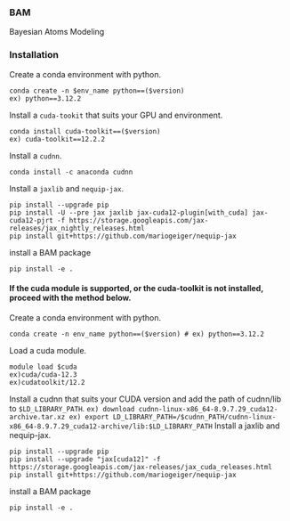 <!-- #region -->
### BAM
Bayesian Atoms Modeling

### Installation
Create a conda environment with python.
```shell
conda create -n $env_name python==($version) 
ex) python==3.12.2
```
Install a `cuda-tookit` that suits your GPU and environment.
```shell
conda install cuda-toolkit==($version)  
ex) cuda-toolkit==12.2.2
```
Install a `cudnn`.
```shell
conda install -c anaconda cudnn
```
Install a `jaxlib` and `nequip-jax`.
```shel
pip install --upgrade pip
pip install -U --pre jax jaxlib jax-cuda12-plugin[with_cuda] jax-cuda12-pjrt -f https://storage.googleapis.com/jax-releases/jax_nightly_releases.html
pip install git+https://github.com/mariogeiger/nequip-jax
```

install a BAM package
```shell
pip install -e .
```

#### If the cuda module is supported, or the cuda-toolkit is not installed, proceed with the method below.
Create a conda environment with python.
```shell
conda create -n env_name python==($version) # ex) python==3.12.2
```
Load a cuda module.
```shell
module load $cuda 
ex)cuda/cuda-12.3
ex)cudatoolkit/12.2
```
Install a cudnn that suits your CUDA version and add the path of cudnn/lib to `$LD_LIBRARY_PATH`.
`
ex) download cudnn-linux-x86_64-8.9.7.29_cuda12-archive.tar.xz
ex) export LD_LIBRARY_PATH=/$cudnn_PATH/cudnn-linux-x86_64-8.9.7.29_cuda12-archive/lib:$LD_LIBRARY_PATH
`
Install a jaxlib and nequip-jax.
```shel
pip install --upgrade pip
pip install --upgrade "jax[cuda12]" -f https://storage.googleapis.com/jax-releases/jax_cuda_releases.html
pip install git+https://github.com/mariogeiger/nequip-jax
```

install a BAM package
```shell
pip install -e .
```






